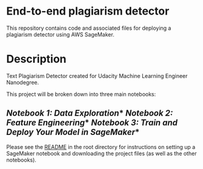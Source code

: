 # End-to-end plagiarism detector

This repository contains code and associated files for deploying a plagiarism detector using AWS SageMaker.

# Description
Text Plagiarism Detector created for Udacity Machine Learning Engineer Nanodegree.


This project will be broken down into three main notebooks:

*Notebook 1: Data Exploration**
*Notebook 2: Feature Engineering**
*Notebook 3: Train and Deploy Your Model in SageMaker**
---

Please see the [README](https://github.com/udacity/ML_SageMaker_Studies/tree/master/README.md) in the root directory for instructions on setting up a SageMaker notebook and downloading the project files (as well as the other notebooks).

